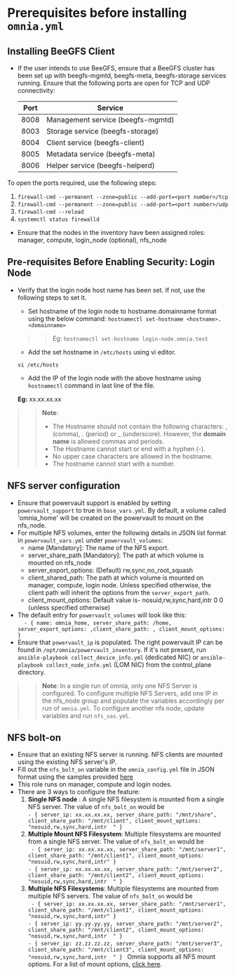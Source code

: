 # Prerequisites before installing `omnia.yml`


## Installing BeeGFS Client
* If the user intends to use BeeGFS, ensure that a BeeGFS cluster has been set up with beegfs-mgmtd, beegfs-meta, beegfs-storage services running.
  Ensure that the following ports are open for TCP and UDP connectivity:

  | Port | Service                           |
  |------|-----------------------------------|
  | 8008 | Management service (beegfs-mgmtd) |
  | 8003 | Storage service (beegfs-storage)  |
  | 8004 | Client service (beegfs-client)    |
  | 8005 | Metadata service (beegfs-meta)    |
  | 8006 | Helper service (beegfs-helperd)   |

To open the ports required, use the following steps:
1. `firewall-cmd --permanent --zone=public --add-port=<port number>/tcp`
2. `firewall-cmd --permanent --zone=public --add-port=<port number>/udp`
3. `firewall-cmd --reload`
4. `systemctl status firewalld`

* Ensure that the nodes in the inventory have been assigned roles: manager, compute, login_node (optional), nfs_node

## Pre-requisites Before Enabling Security: Login Node

* Verify that the login node host name has been set. If not, use the following steps to set it.
    * Set hostname of the login node to hostname.domainname format using the below command:
      `hostnamectl set-hostname <hostname>.<domainname>`
  >>Eg: `hostnamectl set-hostname login-node.omnia.test`
    * Add the set hostname in `/etc/hosts` using vi editor.

  `vi /etc/hosts`

    * Add the IP of the login node with the above hostname using `hostnamectl` command in last line of the file.

  __Eg:__  xx.xx.xx.xx <hostname>

>> **Note**:
>>	* The Hostname should not contain the following characters: , (comma), \. (period) or _ (underscore). However, the **domain name** is allowed commas and periods.
>>	* The Hostname cannot start or end with a hyphen (-).
>>	* No upper case characters are allowed in the hostname.
>>	* The hostname cannot start with a number.

## NFS server configuration
* Ensure that powervault support is enabled by setting `powervault_support` to true in `base_vars.yml`. By default, a volume called 'omnia_home' will be created on the powervault to mount on the nfs_node.
* For multiple NFS volumes, enter the following details in JSON list format in `powervault_vars.yml` under `powervault_volumes`:
    - name [Mandatory]: The name of the NFS export.
    - server_share_path [Mandatory]: The path at which volume is mounted on nfs_node
    - server_export_options: (Default) rw,sync,no_root_squash
    - client_shared_path: The path at which volume is mounted on manager, compute, login node. Unless specified otherwise, the client path will inherit the options from the `server_export_path`.
    - client_mount_options: Default value is- nosuid,rw,sync,hard,intr 0 0 (unless specified otherwise)
* The default entry for `powervault_volumes` will look like this: <br> `  - { name: omnia_home, server_share_path: /home, server_export_options: ,client_share_path: , client_mount_options: }` <br>
* Ensure that `powervault_ip` is populated. The right powervault IP can be found in `/opt/omnia/powervault_inventory`. If it's not present, run `ansible-playbook collect_device_info.yml` (dedicated NIC) or `ansible-playbook collect_node_info.yml` (LOM NIC) from the control_plane directory.

>> **Note**: In a single run of omnia, only one NFS Server is configured. To configure multiple NFS Servers, add one IP in the nfs_node group and populate the variables accordingly per run of `omnia.yml`. To configure another nfs node, update variables and run `nfs_sas.yml`.

## NFS bolt-on
* Ensure that an existing NFS server is running. NFS clients are mounted using the existing NFS server's IP.
* Fill out the `nfs_bolt_on` variable in the `omnia_config.yml` file in JSON format using the samples provided [here](../Input_Parameter_Guide/omnia_config.md)
* This role runs on manager, compute and login nodes.
* There are 3 ways to configure the feature:
  1. **Single NFS node** : A single NFS filesystem is mounted from a single NFS server. The value of `nfs_bolt_on` would be <br> `- { server_ip: xx.xx.xx.xx, server_share_path: "/mnt/share", client_share_path: "/mnt/client", client_mount_options: "nosuid,rw,sync,hard,intr  " }`
  2. **Multiple Mount NFS Filesystem**: Multiple filesystems are mounted from a single NFS server. The value of `nfs_bolt_on` would be <br>` - { server_ip: xx.xx.xx.xx, server_share_path: "/mnt/server1", client_share_path: "/mnt/client1", client_mount_options: "nosuid,rw,sync,hard,intr" }` <br> `- { server_ip: xx.xx.xx.xx, server_share_path: "/mnt/server2", client_share_path: "/mnt/client2", client_mount_options: "nosuid,rw,sync,hard,intr  " }`
  3. **Multiple NFS Filesystems**: Multiple filesystems are mounted from multiple NFS servers. The value of `nfs_bolt_on` would be <br> ` - { server_ip: xx.xx.xx.xx, server_share_path: "/mnt/server1", client_share_path: "/mnt/client1", client_mount_options: "nosuid,rw,sync,hard,intr" }` <br> `- { server_ip: yy.yy.yy.yy, server_share_path: "/mnt/server2", client_share_path: "/mnt/client2", client_mount_options: "nosuid,rw,sync,hard,intr  " }` <br> `- { server_ip: zz.zz.zz.zz, server_share_path: "/mnt/server3", client_share_path: "/mnt/client3", client_mount_options: "nosuid,rw,sync,hard,intr  " } `
Omnia supports all NFS mount options. For a list of mount options, [click here](https://linux.die.net/man/5/nfs).

